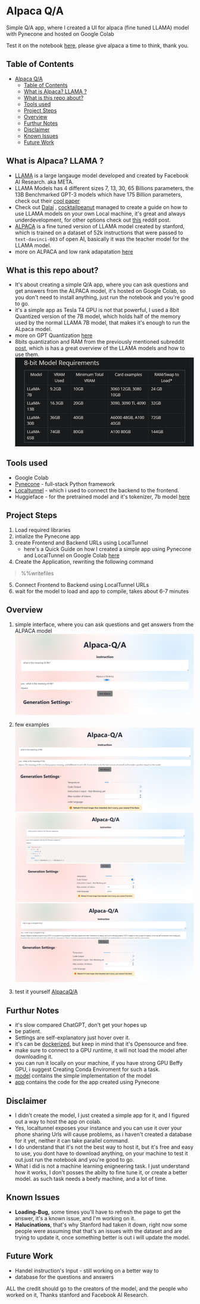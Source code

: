 # Alpaca Q/A 
 Simple Q/A app, where I created a UI for alpaca (fine tuned LLAMA) model with Pynecone and hosted on Google Colab
 
 Test it on the notebook [here](alpacaQ&A.ipynb), please give alpaca a time to think, thank you.

## Table of Contents
- [Alpaca Q/A](#alpaca-qa)
  - [Table of Contents](#table-of-contents)
  - [What is Alpaca? LLAMA ?](#what-is-alpaca-llama-)
  - [What is this repo about?](#what-is-this-repo-about)
  - [Tools used](#tools-used)
  - [Project Steps](#project-steps)
  - [Overview](#overview)
  - [Furthur Notes](#furthur-notes)
  - [Disclaimer](#disclaimer)
  - [Known Issues](#known-issues)
  - [Future Work](#future-work)

## What is Alpaca? LLAMA ? 
- [LLAMA](https://github.com/facebookresearch/llama) is a large langauge model developed and created by Facebook AI Research. aka META.
- LLAMA Models has 4 different sizes 7, 13, 30, 65 Billions parameters, the 13B Benchmarked GPT-3 models which have 175 Billion parameters, check out their [cool paper](https://arxiv.org/abs/2302.13971)
- Check out [Dalai](https://github.com/cocktailpeanut/dalai) ,  [cocktailpeanut](https://github.com/cocktailpeanut) managed to create a guide on how to use LLAMA models on your own Local machine, it's great and always underdevelopment, for other options check out [this](https://www.reddit.com/r/LocalLLaMA/comments/11o6o3f/how_to_install_llama_8bit_and_4bit/) reddit post.
- [ALPACA](https://github.com/tatsu-lab/stanford_alpaca) is a fine tuned version of LLAMA model created by stanford, which is trained on a dataset of 52k instructions that were passed to `text-davinci-003` of open AI,  basically it was the teacher model for the LLAMA model.
- more on ALPACA and low rank adapatation [here](https://github.com/tloen/alpaca-lora/)

## What is this repo about?
- It's about creating a simple Q/A app, where you can ask questions and get answers from the ALPACA model, it's hosted on Google Colab, so you don't need to install anything, just run the notebook and you're good to go. 
- it's a simple app as Tesla T4 GPU is not that powerful, I used a 8bit Quantized version of the 7B model, which holds half of the memory used by the normal LLAMA 7B model, that makes it's enough to run the ALpaca model.
- more on GPT Quantization [here](https://github.com/IST-DASLab/gptq)
- 8bits quantization and RAM from the previously mentioned subreddit [post](https://www.reddit.com/r/LocalLLaMA/comments/11o6o3f/how_to_install_llama_8bit_and_4bit/), which is has a great overview of the LLAMA models and how to use them.
  ![](imgs/8bit.png)

## Tools used
- Google Colab
- [Pynecone](https://github.com/pynecone-io/pynecone) - full-stack Python framework
- [Localtunnel](https://www.npmjs.com/package/localtunnel) - which i used to connect the backend to the frontend.
- Huggieface - for the pretrained model and it's tokenizer, 7b model [here](https://huggingface.co/chainyo/alpaca-lora-7b)

## Project Steps
1. Load required libraries
2. intialize the Pynecone app
3. create Frontend and Backend URLs using LocalTunnel
   - here's a Quick Guide on how I created a simple app using Pynecone and LocalTunnel on Google Colab [here](https://medium.com/@Andrew.Naeem/create-and-host-pynecone-application-on-google-colab-b7b6dbc8b489) 
4. Create the Application, rewriting the following command
> %%writefiles 
5. Connect Frontend to Backend using LocalTunnel URLs
6. wait for the model to load and app to compile, takes about 6-7 minutes


## Overview
1. simple interface, where you can ask questions and get answers from the ALPACA model
   ![](imgs/overview.png)

2. few examples
![](imgs/q1.png)
![](imgs/q2.png)
![](imgs/q3.png)

1. test it yourself [AlpacaQ/A](alpacaQ&A.ipynb) 

## Furthur Notes
- it's slow compared ChatGPT, don't get your hopes up
- be patient.
- Settings are self-explanatory just hover over it.
- it's can be [dockerized](https://pynecone.io/docs/hosting/self-hosting), but keep in mind that it's Opensource and free.
- make sure to connect to a GPU runtime, it will not load the model after downloading it.
- you can run it locally on your machine, if you have strong GPU Beffy GPU, i suggest Creating Conda Enviroment for such a task.
- [model](model.ipynb) contains the simple implementation of the model
- [app](app.ipynb) contains the code for the app created using Pynecone
## Disclaimer
- I didn't create the model, I just created a simple app for it, and I figured out a way to host the app on colab.
- Yes, localtunnel exposes your instance and you can use it over your phone sharing Urls will cause problems, as i haven't created a database for it yet, neither it can take parallel command.
- I do understand that it's not the best way to host it, but it's free and easy to use, you dont have to download anything, on your machine to test it out.just run the notebook and you're good to go.
- What i did is not a machine learning enigneering task. I just understand how it works, I don't posses the abilty to fine tune it, or create a better model. as such task needs a beefy machine, and a lot of time.


## Known Issues
- **Loading-Bug,** some times you'll have to refresh the page to get the answer, it's a known issue, and I'm working on it.
- **Halucinations**, that's why Stanford had taken it down, right now some people were assuming that that's an issues with the dataset and are trying to update it, once something better is out i will update the model.


## Future Work
- Handel instruction's Input - still working on a better way to 
- database for the questions and answers 

ALL the credit should go to the creators of the model, and the people who worked on it, Thanks stanford and Facebook AI Research.
